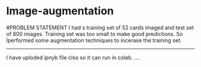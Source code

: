# Image-augmentation

#PROBLEM STATEMENT
I had s training set of 52 cards imaged and test set of 800 images. Training set was too small to make good predictions. So Iperformed some augmentation techniques to incerase the training set.

***

I have uploded ipnyb file clso so it can run in colab.
....

